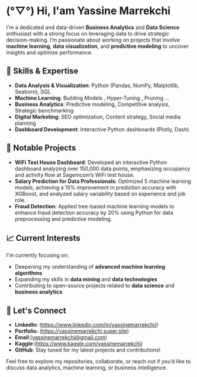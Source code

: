 # (°▽°) Hi, I'am Yassine Marrekchi

I'm a dedicated and data-driven **Business Analytics** and **Data Science** enthusiast with a strong focus on leveraging data to drive strategic decision-making. I’m passionate about working on projects that involve **machine learning**, **data visualization**, and **predictive modeling** to uncover insights and optimize performance.

## 🚀 Skills & Expertise
- **Data Analysis & Visualization**: Python (Pandas, NumPy, Matplotlib, Seaborn), SQL
- **Machine Learning**: Building Models , Hyper-Tuning , Pruning ...
- **Business Analytics**: Predictive modeling, Competitive analysis, Strategic benchmarking
- **Digital Marketing**: SEO optimization, Content strategy, Social media planning
- **Dashboard Development**: Interactive Python dashboards (Plotly, Dash)

## 🌟 Notable Projects
- **WiFi Test House Dashboard**: Developed an interactive Python dashboard analyzing over 150,000 data points, emphasizing occupancy and activity flow at Sagemcom’s WiFi test house.
- **Salary Prediction for Data Professionals**: Optimized 5 machine learning models, achieving a 15% improvement in prediction accuracy with XGBoost, and analyzed salary variability based on experience and job role.
- **Fraud Detection**: Applied tree-based machine learning models to enhance fraud detection accuracy by 20% using Python for data preprocessing and predictive modeling.

## 📈 Current Interests
I'm currently focusing on:
- Deepening my understanding of **advanced machine learning algorithms**
- Expanding my skills in **data mining** and **data technologies**
- Contributing to open-source projects related to **data science** and **business analytics**

## 🔗 Let's Connect
- **LinkedIn**: (https://www.linkedin.com/in/yassinemarrekchi/)
- **Portfolio**: (https://yassinemarrekchi.super.site)
- **Email**:(yassinemarrekchi@gmail.com)
- **Kaggle**:(https://www.kaggle.com/yassinemarrekchi)
- **GitHub**: Stay tuned for my latest projects and contributions!

Feel free to explore my repositories, collaborate, or reach out if you’d like to discuss data analytics, machine learning, or business intelligence.
